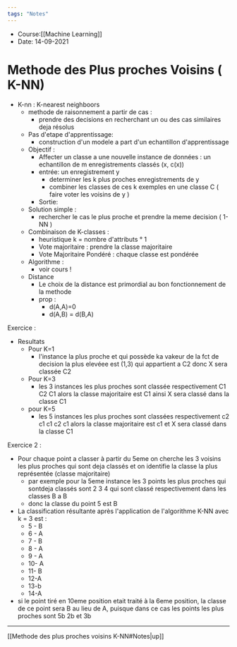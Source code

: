 ```yaml
---
tags: "Notes"
---
```


* Course:[[Machine Learning]]
* Date: 14-09-2021 


# Methode des Plus proches Voisins ( K-NN)
* K-nn : K-nearest neighboors
	* methode de raisonnement a partir de cas :
		* prendre des decisions en recherchant un ou des cas similaires deja résolus 
	* Pas d'etape d'apprentissage: 
		* construction d'un modele a part d'un echantillon d'apprentissage 
	* Objectif : 
		* Affecter un classe a une nouvelle instance de données : un echantillon de m enregistrements classés (x, c(x))
		* entrée: un enregistrement y 
			* determiner les k plus proches enregistrements de y 
			* combiner les classes de ces k exemples en une classe C ( faire voter les voisins de y )
		* Sortie: 
	* Solution simple :
		* rechercher le cas le plus proche et prendre la meme decision ( 1-NN )
	* Combinaison de K-classes : 
		* heuristique k = nombre d'attributs ° 1
		* Vote majoritaire : prendre la classe majoritaire 
		* Vote Majoritaire Pondéré : chaque classe est pondérée
	* Algorithme :
		* voir cours !
	* Distance 
		* Le choix de la distance est primordial au bon fonctionnement de la methode 
		* prop : 
			* d(A,A)=0
			* d(A,B) = d(B,A)

Exercice : 
* Resultats 
	* Pour K=1
		* l'instance la plus proche et qui possède ka vakeur de la fct de decision la plus elevéee est (1,3) qui appartient a C2 donc X sera classée C2
	* Pour K=3
		*  les 3 instances les plus proches sont classée respectivement C1 C2 C1 alors la 	classe majoritaire est C1 ainsi X sera classé dans la classe C1 
	*  pour K=5 
		*  les 5 instances les plus proches sont classées respectivement c2 c1 c1 c2 c1 alors la classe majoritaire est c1 et X sera classé dans la classe C1 

Exercice 2 : 
* Pour chaque point a classer à partir du 5eme on cherche les 3 voisins les plus proches qui sont deja classés et on identifie la classe la plus représentée (classe majoritaire)
	*	par exemple pour la 5eme instance les 3 points les plus proches qui sontdeja classés sont 2 3 4 qui sont classé respectivement dans les classes B a B 
	*	donc la classe du point 5 est B 
*	La classification résultante après l'application de l'algorithme K-NN avec k = 3 est : 
	* 5 - B 
	* 6 - A
	* 7 - B
	* 8 - A
	* 9 - A
	* 10- A
	* 11- B
	* 12-A
	* 13-b 
	* 14-A
*  si le point tiré en 10eme position etait traité à la 6eme position, la classe de ce point sera B au lieu de A, puisque dans ce cas les points les plus proches sont 5b 2b et 3b 

---
[[Methode des plus proches voisins K-NN#Notes|up]]